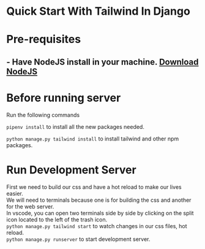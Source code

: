 # Quick Start With Tailwind In Django

# Pre-requisites

## - Have NodeJS install in your machine. [Download NodeJS](https://nodejs.org/en/download/)

# Before running server
Run the following commands

`pipenv install` to install all the new packages needed.

`python manage.py tailwind install` to install tailwind and other npm packages.

# Run Development Server
First we need to build our css and have a hot reload to make our lives easier.\
We will need to terminals because one is for building the css and another for the web server.\
In vscode, you can open two terminals side by side by clicking on the split icon located to the left of the trash icon.\
`python manage.py tailwind start` to watch changes in our css files, hot reload.\
`python manage.py runserver` to start development server.